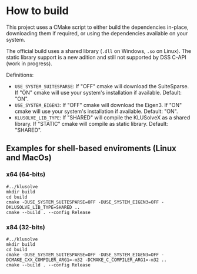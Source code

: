 # How to build

This project uses a CMake script to either build the dependencies in-place, downloading them if required, or using the dependencies available on your system.

The official build uses a shared library (`.dll` on Windows, `.so` on Linux). The static library support is a new adition and still not supported by DSS C-API (work in progress).

Definitions:

- `USE_SYSTEM_SUITESPARSE`: If "OFF" cmake will download the SuiteSparse. If "ON" cmake will use your system's installation if available. Default: "ON".
- `USE_SYSTEM_EIGEN3`: If "OFF" cmake will download the Eigen3. If "ON" cmake will use your system's installation if available. Default: "ON".
- `KLUSOLVE_LIB_TYPE`: If "SHARED" will compile the KLUSolveX as a shared library. If "STATIC" cmake will compile as static library. Default: "SHARED".

## Examples for shell-based enviroments (Linux and MacOs)
### x64 (64-bits)
```shell
#../klusolve
mkdir build
cd build
cmake -DUSE_SYSTEM_SUITESPARSE=OFF -DUSE_SYSTEM_EIGEN3=OFF -DKLUSOLVE_LIB_TYPE=SHARED .. 
cmake --build . --config Release
```

### x84 (32-bits)
```shell
#../klusolve
mkdir build
cd build
cmake -DUSE_SYSTEM_SUITESPARSE=OFF -DUSE_SYSTEM_EIGEN3=OFF -DCMAKE_CXX_COMPILER_ARG1=-m32 -DCMAKE_C_COMPILER_ARG1=-m32 ..
cmake --build . --config Release
```
